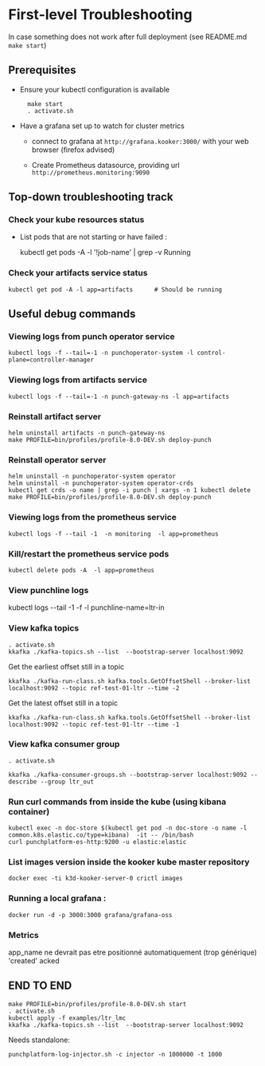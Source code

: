 # First-level Troubleshooting



In case something does not work after full deployment (see README.md `make start`)

## Prerequisites

* Ensure your kubectl configuration is available

		make start
		. activate.sh

* Have a grafana set up to watch for cluster metrics

	- connect to grafana	at `http://grafana.kooker:3000/` with your web browser (firefox advised)
	
	- Create  Prometheus datasource, providing url `http://prometheus.monitoring:9090`
	

## Top-down troubleshooting track



### Check your kube resources status

* List pods that are not starting or have failed :

	kubectl get pods -A -l '!job-name' | grep -v Running


### Check your artifacts service status
	
	kubectl get pod -A -l app=artifacts      # Should be running
	


## Useful debug commands


### Viewing logs from punch operator service

	kubectl logs -f --tail=-1 -n punchoperator-system -l control-plane=controller-manager


### Viewing logs from artifacts service

	kubectl logs -f --tail=-1 -n punch-gateway-ns -l app=artifacts

### Reinstall artifact server

	helm uninstall artifacts -n punch-gateway-ns
	make PROFILE=bin/profiles/profile-8.0-DEV.sh deploy-punch

### Reinstall operator server


	helm uninstall -n punchoperator-system operator
	helm uninstall -n punchoperator-system operator-crds
	kubectl get crds -o name | grep -i punch | xargs -n 1 kubectl delete 
	make PROFILE=bin/profiles/profile-8.0-DEV.sh deploy-punch


### Viewing logs from the prometheus service

	kubectl logs -f --tail -1  -n monitoring  -l app=prometheus
	
### Kill/restart the prometheus service pods

	kubectl delete pods -A  -l app=prometheus




### View punchline logs

kubectl logs --tail -1 -f -l punchline-name=ltr-in

### View kafka topics

	. activate.sh
	kkafka ./kafka-topics.sh --list  --bootstrap-server localhost:9092

Get the earliest offset still in a topic
	
	kkafka ./kafka-run-class.sh kafka.tools.GetOffsetShell --broker-list localhost:9092 --topic ref-test-01-ltr --time -2

Get the latest offset still in a topic
	
	kkafka ./kafka-run-class.sh kafka.tools.GetOffsetShell --broker-list localhost:9092 --topic ref-test-01-ltr --time -1


### View kafka consumer group


	. activate.sh

	kkafka ./kafka-consumer-groups.sh --bootstrap-server localhost:9092 --describe --group ltr_out



### Run curl commands from inside the kube (using kibana container)

	kubectl exec -n doc-store $(kubectl get pod -n doc-store -o name -l common.k8s.elastic.co/type=kibana)  -it -- /bin/bash
	curl punchplatform-es-http:9200 -u elastic:elastic



### List images version inside the kooker kube master repository

	docker exec -ti k3d-kooker-server-0 crictl images



### Running a local grafana :

	docker run -d -p 3000:3000 grafana/grafana-oss


### Metrics

app_name ne devrait pas etre positionné automatiquement (trop générique)
'created' acked



## END TO END

	make PROFILE=bin/profiles/profile-8.0-DEV.sh start
	. activate.sh
	kubectl apply -f examples/ltr_lmc
	kkafka ./kafka-topics.sh --list  --bootstrap-server localhost:9092


Needs standalone:

	punchplatform-log-injector.sh -c injector -n 1000000 -t 1000
